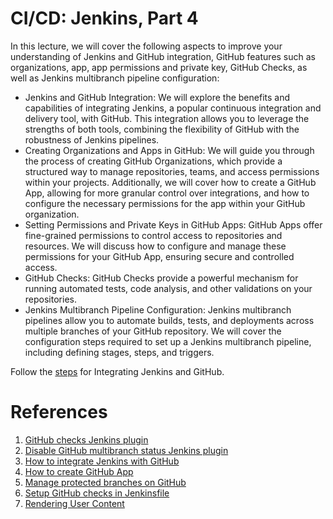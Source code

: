 # CI/CD: Jenkins, Part 4

In this lecture, we will cover the following aspects to improve your understanding of Jenkins and GitHub integration, GitHub features such as organizations, app, app permissions and private key, GitHub Checks, as well as Jenkins multibranch pipeline configuration:
- Jenkins and GitHub Integration: We will explore the benefits and capabilities of integrating Jenkins, a popular continuous integration and delivery tool, with GitHub. This integration allows you to leverage the strengths of both tools, combining the flexibility of GitHub with the robustness of Jenkins pipelines.
- Creating Organizations and Apps in GitHub: We will guide you through the process of creating GitHub Organizations, which provide a structured way to manage repositories, teams, and access permissions within your projects. Additionally, we will cover how to create a GitHub App, allowing for more granular control over integrations, and how to configure the necessary permissions for the app within your GitHub organization.
- Setting Permissions and Private Keys in GitHub Apps: GitHub Apps offer fine-grained permissions to control access to repositories and resources. We will discuss how to configure and manage these permissions for your GitHub App, ensuring secure and controlled access. 
- GitHub Checks: GitHub Checks provide a powerful mechanism for running automated tests, code analysis, and other validations on your repositories. 
- Jenkins Multibranch Pipeline Configuration: Jenkins multibranch pipelines allow you to automate builds, tests, and deployments across multiple branches of your GitHub repository. We will cover the configuration steps required to set up a Jenkins multibranch pipeline, including defining stages, steps, and triggers.

Follow the [steps](https://github.com/Alliedium/awesome-jenkins#jenkins-and-github-integration) for Integrating Jenkins and GitHub.

# References

1. [GitHub checks Jenkins plugin](https://plugins.jenkins.io/github-checks/)
2. [Disable GitHub multibranch status Jenkins plugin](https://plugins.jenkins.io/disable-github-multibranch-status/)
3. [How to integrate Jenkins with GitHub](https://docs.cloudbees.com/docs/cloudbees-ci/latest/cloud-admin-guide/github-app-auth)
4. [How to create GitHub App](https://docs.github.com/en/apps/creating-github-apps/setting-up-a-github-app/creating-a-github-app)
5. [Manage protected branches on GitHub](https://docs.github.com/en/repositories/configuring-branches-and-merges-in-your-repository/managing-protected-branches)
6. [Setup GitHub checks in Jenkinsfile](https://github.com/jenkinsci/checks-api-plugin/blob/master/docs/consumers-guide.md)
7. [Rendering User Content](https://www.jenkins.io/doc/book/security/user-content/)